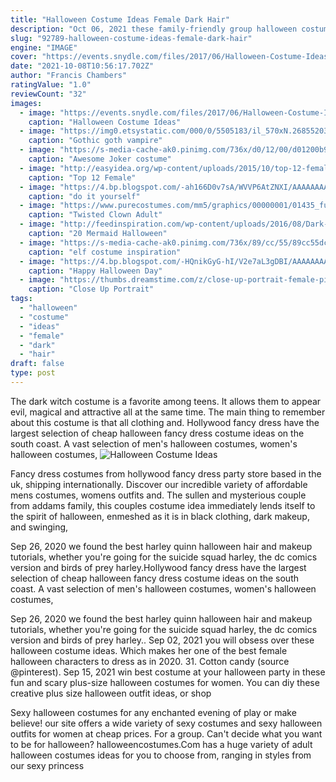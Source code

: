 ```yaml
---
title: "Halloween Costume Ideas Female Dark Hair"
description: "Oct 06, 2021 these family-friendly group halloween costume ideas work for families big and small, young and old.  She can be superwoman  the ultimate heroine of all female heroes! Glow-in"
slug: "92789-halloween-costume-ideas-female-dark-hair"
engine: "IMAGE"
cover: "https://events.snydle.com/files/2017/06/Halloween-Costume-Ideas-For-Women-2017-14.jpg"
date: "2021-10-08T10:56:17.702Z"
author: "Francis Chambers"
ratingValue: "1.0"
reviewCount: "32"
images:
  - image: "https://events.snydle.com/files/2017/06/Halloween-Costume-Ideas-For-Women-2017-14.jpg"
    caption: "Halloween Costume Ideas"
  - image: "https://img0.etsystatic.com/000/0/5505183/il_570xN.268552038.jpg"
    caption: "Gothic goth vampire"
  - image: "https://s-media-cache-ak0.pinimg.com/736x/d0/12/00/d01200b967a4de0fd46cbffa5ee085ce.jpg"
    caption: "Awesome Joker costume"
  - image: "http://easyidea.org/wp-content/uploads/2015/10/top-12-female-villian-costume-designs-unique-easy-halloween-party-day-project-10.jpg"
    caption: "Top 12 Female"
  - image: "https://4.bp.blogspot.com/-ah166D0v7sA/WVVP6AtZNXI/AAAAAAAAPf8/ePVsa6WFj-IDGD1YTGAy0bHWqyzy2qXcwCLcBGAs/s1600/oatmeal%2Bcookies.png"
    caption: "do it yourself"
  - image: "https://www.purecostumes.com/mm5/graphics/00000001/01435_full_1.jpg"
    caption: "Twisted Clown Adult"
  - image: "http://feedinspiration.com/wp-content/uploads/2016/08/Dark-mermaid-makeup.jpg"
    caption: "20 Mermaid Halloween"
  - image: "https://s-media-cache-ak0.pinimg.com/736x/89/cc/55/89cc55dce26f82867996c901d024b6a9.jpg"
    caption: "elf costume inspiration"
  - image: "https://4.bp.blogspot.com/-HQnikGyG-hI/V2e7aL3gDBI/AAAAAAAAAes/CGyiFdV0dbws6h_XaD_I15pUY6sZDuzjACLcB/s1600/9%2Bgothic%2Bhalloween%2Bmakeup%2Bvampire.jpg"
    caption: "Happy Halloween Day"
  - image: "https://thumbs.dreamstime.com/z/close-up-portrait-female-pirate-25703207.jpg"
    caption: "Close Up Portrait"
tags:
  - "halloween"
  - "costume"
  - "ideas"
  - "female"
  - "dark"
  - "hair"
draft: false
type: post
---
```


The dark witch costume is a favorite among teens. It allows them to appear evil, magical and attractive all at the same time. The main thing to remember about this costume is that all clothing and. Hollywood fancy dress have the largest selection of cheap halloween fancy dress costume ideas on the south coast. A vast selection of men's halloween costumes, women's halloween costumes,
![Halloween Costume Ideas](https://events.snydle.com/files/2017/06/Halloween-Costume-Ideas-For-Women-2017-14.jpg "Halloween Costume Ideas")

Fancy dress costumes from hollywood fancy dress party store based in the uk, shipping internationally. Discover our incredible variety of affordable mens costumes, womens outfits and. The sullen and mysterious couple from addams family, this couples costume idea immediately lends itself to the spirit of halloween, enmeshed as it is in black clothing, dark makeup, and swinging,
<!--inArticleAds-->

<!--galleryOne-->

Sep 26, 2020 we found the best harley quinn halloween hair and makeup tutorials, whether you're going for the suicide squad harley, the dc comics version and birds of prey harley.Hollywood fancy dress have the largest selection of cheap halloween fancy dress costume ideas on the south coast. A vast selection of men's halloween costumes, women's halloween costumes,
<!--inArticleAds-->

<!--galleryTwo-->

Sep 26, 2020 we found the best harley quinn halloween hair and makeup tutorials, whether you're going for the suicide squad harley, the dc comics version and birds of prey harley.. Sep 02, 2021 you will obsess over these halloween costume ideas.  Which makes her one of the best female halloween characters to dress as in 2020. 31. Cotton candy (source @pinterest). Sep 15, 2021 win best costume at your halloween party in these fun and scary plus-size halloween costumes for women. You can diy these creative plus size halloween outfit ideas, or shop
<!--galleryThree-->

Sexy halloween costumes for any enchanted evening of play or make believe! our site offers a wide variety of sexy costumes and sexy halloween outfits for women at cheap prices. For a group. Can't decide what you want to be for halloween? halloweencostumes.Com has a huge variety of adult halloween costumes ideas for you to choose from, ranging in styles from our sexy princess
